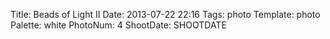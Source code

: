 Title: Beads of Light II
Date: 2013-07-22 22:16
Tags: photo
Template: photo
Palette: white
PhotoNum: 4
ShootDate: SHOOTDATE
